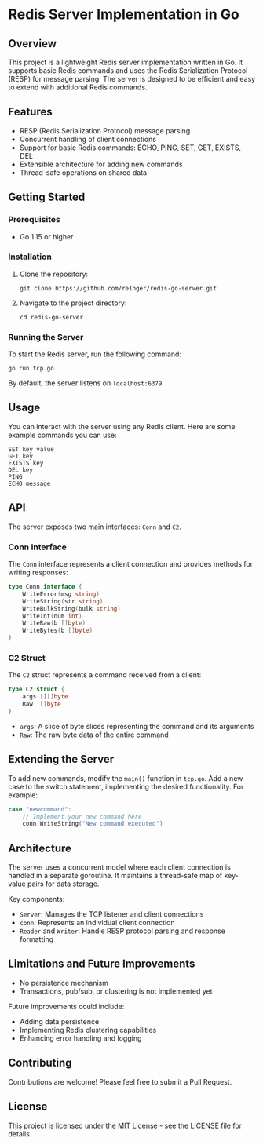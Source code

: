 # Redis Server Implementation in Go

## Overview

This project is a lightweight Redis server implementation written in Go. It supports basic Redis commands and uses the Redis Serialization Protocol (RESP) for message parsing. The server is designed to be efficient and easy to extend with additional Redis commands.

## Features

- RESP (Redis Serialization Protocol) message parsing
- Concurrent handling of client connections
- Support for basic Redis commands: ECHO, PING, SET, GET, EXISTS, DEL
- Extensible architecture for adding new commands
- Thread-safe operations on shared data

## Getting Started

### Prerequisites

- Go 1.15 or higher

### Installation

1. Clone the repository:
   ```
   git clone https://github.com/re1nger/redis-go-server.git
   ```
2. Navigate to the project directory:
   ```
   cd redis-go-server
   ```

### Running the Server

To start the Redis server, run the following command:

```
go run tcp.go
```

By default, the server listens on `localhost:6379`.

## Usage

You can interact with the server using any Redis client. Here are some example commands you can use:

```
SET key value
GET key
EXISTS key
DEL key
PING
ECHO message
```

## API

The server exposes two main interfaces: `Conn` and `C2`.

### Conn Interface

The `Conn` interface represents a client connection and provides methods for writing responses:

```go
type Conn interface {
    WriteError(msg string)
    WriteString(str string)
    WriteBulkString(bulk string)
    WriteInt(num int)
    WriteRaw(b []byte)
    WriteBytes(b []byte)
}
```

### C2 Struct

The `C2` struct represents a command received from a client:

```go
type C2 struct {
    args [][]byte
    Raw  []byte
}
```

- `args`: A slice of byte slices representing the command and its arguments
- `Raw`: The raw byte data of the entire command

## Extending the Server

To add new commands, modify the `main()` function in `tcp.go`. Add a new case to the switch statement, implementing the desired functionality. For example:

```go
case "newcommand":
    // Implement your new command here
    conn.WriteString("New command executed")
```

## Architecture

The server uses a concurrent model where each client connection is handled in a separate goroutine. It maintains a thread-safe map of key-value pairs for data storage.

Key components:
- `Server`: Manages the TCP listener and client connections
- `conn`: Represents an individual client connection
- `Reader` and `Writer`: Handle RESP protocol parsing and response formatting

## Limitations and Future Improvements
- No persistence mechanism
- Transactions, pub/sub, or clustering is not implemented yet

Future improvements could include:
- Adding data persistence
- Implementing Redis clustering capabilities
- Enhancing error handling and logging

## Contributing

Contributions are welcome! Please feel free to submit a Pull Request.

## License

This project is licensed under the MIT License - see the LICENSE file for details.